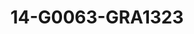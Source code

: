---
title: 14-G0063-GRA1323
image: /v1543919832/viterbo/14-G0063-GRA1323.jpg
brand: graziana-valentini
layout: vestito
---